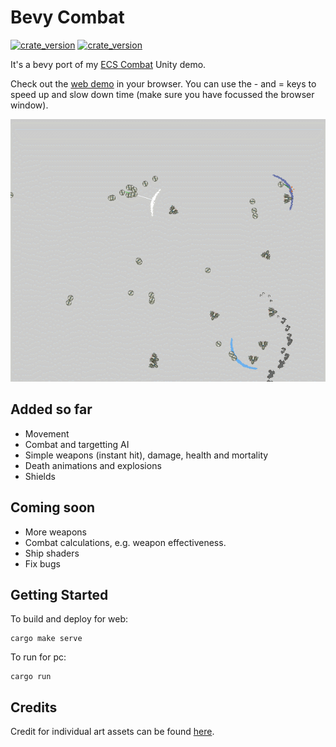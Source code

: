 # Bevy Combat

[![crate_version](https://img.shields.io/crates/v/bevy_combat.svg?style=flat)](https://crates.io/crates/bevy_combat)
[![crate_version](https://img.shields.io/badge/docs-latest-blue.svg?style=flat)](https://docs.rs/bevy_combat)

It's a bevy port of my [ECS Combat](https://github.com/ElliotB256/ECSCombat/) Unity demo.

Check out the [web demo](https://elliotb256.github.io/bevy_combat/) in your browser.
You can use the - and = keys to speed up and slow down time (make sure you have focussed the browser window).

![demo scene](media/demo.gif)

## Added so far

* Movement
* Combat and targetting AI
* Simple weapons (instant hit), damage, health and mortality
* Death animations and explosions
* Shields

## Coming soon

* More weapons
* Combat calculations, e.g. weapon effectiveness.
* Ship shaders
* Fix bugs

## Getting Started

To build and deploy for web:
```
cargo make serve
```

To run for pc:
```
cargo run
```

## Credits

Credit for individual art assets can be found [here](assets/credits.md).
